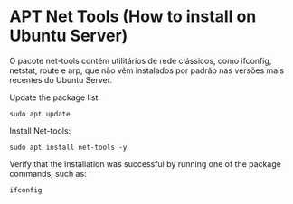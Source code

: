 # APT Net Tools (How to install on Ubuntu Server)

O pacote net-tools contém utilitários de rede clássicos, como ifconfig, netstat, route e arp, que não vêm instalados por padrão nas versões mais recentes do Ubuntu Server.

Update the package list:
```
sudo apt update
```
Install Net-tools:
```
sudo apt install net-tools -y
```
Verify that the installation was successful by running one of the package commands, such as:
```
ifconfig
```
